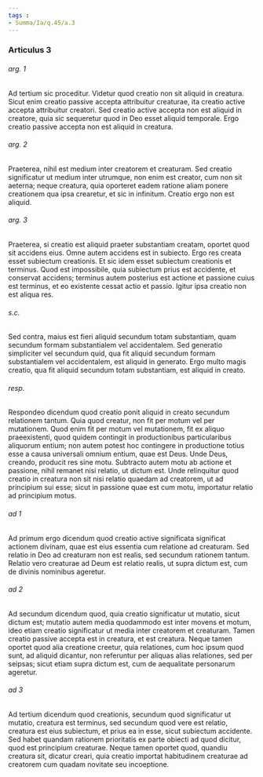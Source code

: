```yaml
---
tags : 
- Summa/Ia/q.45/a.3
---
```


### Articulus 3

###### arg. 1
Ad tertium sic proceditur. Videtur quod creatio non sit aliquid in creatura. Sicut enim creatio passive accepta attribuitur creaturae, ita creatio active accepta attribuitur creatori. Sed creatio active accepta non est aliquid in creatore, quia sic sequeretur quod in Deo esset aliquid temporale. Ergo creatio passive accepta non est aliquid in creatura.

###### arg. 2
Praeterea, nihil est medium inter creatorem et creaturam. Sed creatio significatur ut medium inter utrumque, non enim est creator, cum non sit aeterna; neque creatura, quia oporteret eadem ratione aliam ponere creationem qua ipsa crearetur, et sic in infinitum. Creatio ergo non est aliquid.

###### arg. 3
Praeterea, si creatio est aliquid praeter substantiam creatam, oportet quod sit accidens eius. Omne autem accidens est in subiecto. Ergo res creata esset subiectum creationis. Et sic idem esset subiectum creationis et terminus. Quod est impossibile, quia subiectum prius est accidente, et conservat accidens; terminus autem posterius est actione et passione cuius est terminus, et eo existente cessat actio et passio. Igitur ipsa creatio non est aliqua res.

###### s.c.
Sed contra, maius est fieri aliquid secundum totam substantiam, quam secundum formam substantialem vel accidentalem. Sed generatio simpliciter vel secundum quid, qua fit aliquid secundum formam substantialem vel accidentalem, est aliquid in generato. Ergo multo magis creatio, qua fit aliquid secundum totam substantiam, est aliquid in creato.

###### resp.
Respondeo dicendum quod creatio ponit aliquid in creato secundum relationem tantum. Quia quod creatur, non fit per motum vel per mutationem. Quod enim fit per motum vel mutationem, fit ex aliquo praeexistenti, quod quidem contingit in productionibus particularibus aliquorum entium; non autem potest hoc contingere in productione totius esse a causa universali omnium entium, quae est Deus. Unde Deus, creando, producit res sine motu. Subtracto autem motu ab actione et passione, nihil remanet nisi relatio, ut dictum est. Unde relinquitur quod creatio in creatura non sit nisi relatio quaedam ad creatorem, ut ad principium sui esse; sicut in passione quae est cum motu, importatur relatio ad principium motus.

###### ad 1
Ad primum ergo dicendum quod creatio active significata significat actionem divinam, quae est eius essentia cum relatione ad creaturam. Sed relatio in Deo ad creaturam non est realis, sed secundum rationem tantum. Relatio vero creaturae ad Deum est relatio realis, ut supra dictum est, cum de divinis nominibus ageretur.

###### ad 2
Ad secundum dicendum quod, quia creatio significatur ut mutatio, sicut dictum est; mutatio autem media quodammodo est inter movens et motum, ideo etiam creatio significatur ut media inter creatorem et creaturam. Tamen creatio passive accepta est in creatura, et est creatura. Neque tamen oportet quod alia creatione creetur, quia relationes, cum hoc ipsum quod sunt, ad aliquid dicantur, non referuntur per aliquas alias relationes, sed per seipsas; sicut etiam supra dictum est, cum de aequalitate personarum ageretur.

###### ad 3
Ad tertium dicendum quod creationis, secundum quod significatur ut mutatio, creatura est terminus, sed secundum quod vere est relatio, creatura est eius subiectum, et prius ea in esse, sicut subiectum accidente. Sed habet quandam rationem prioritatis ex parte obiecti ad quod dicitur, quod est principium creaturae. Neque tamen oportet quod, quandiu creatura sit, dicatur creari, quia creatio importat habitudinem creaturae ad creatorem cum quadam novitate seu incoeptione.

